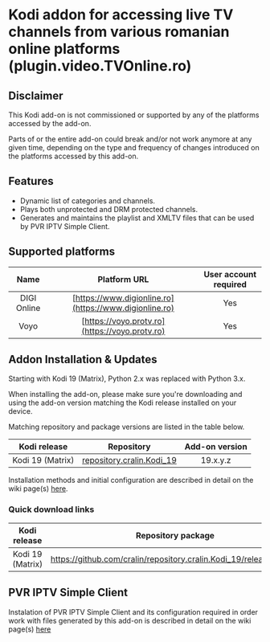 # Kodi addon for accessing live TV channels from various romanian online platforms (plugin.video.TVOnline.ro)


## Disclaimer

This Kodi add-on is not commissioned or supported by any of the platforms accessed by the add-on.

Parts of or the entire add-on could break and/or not work anymore at any given time, depending on the type and frequency of changes introduced on the platforms accessed by this add-on.


## Features
  * Dynamic list of categories and channels.
  * Plays both unprotected and DRM protected channels.
  * Generates and maintains the playlist and XMLTV files that can be used by PVR IPTV Simple Client.


## Supported platforms


  | Name | Platform URL | User account required |
  | :---: | :---: | :---: |
  | DIGI Online | [https://www.digionline.ro](https://www.digionline.ro) | Yes |
  | Voyo | [https://voyo.protv.ro](https://voyo.protv.ro) | Yes |



## Addon Installation & Updates
Starting with Kodi 19 (Matrix), Python 2.x was replaced with Python 3.x.

When installing the add-on, please make sure you're downloading and using the add-on version matching the Kodi release installed on your device. 

Matching repository and package versions are listed in the table below.

  | Kodi release | Repository | Add-on version |
  | :---: | :---: | :---: |
  | Kodi 19 (Matrix) | [repository.cralin.Kodi_19](https://github.com/cralin/repository.cralin.Kodi_19) | 19.x.y.z |


Installation methods and initial configuration are described in detail on the wiki page(s) [here](https://github.com/cralin/plugin.video.TVOnline.ro/wiki#installation).


### Quick download links

  | Kodi release | Repository package | Add-on package |
  | :---: | :---: | :---:|
  | Kodi 19 (Matrix) | https://github.com/cralin/repository.cralin.Kodi_19/releases/latest | https://github.com/cralin/plugin.video.TVOnline.ro/releases |



## PVR IPTV Simple Client

Instalation of PVR IPTV Simple Client and its configuration required in order work with files generated by this add-on is described in detail on the wiki page(s) [here](https://github.com/cralin/plugin.video.TVOnline.ro/wiki#pvr-iptv-simple-client-integration)

